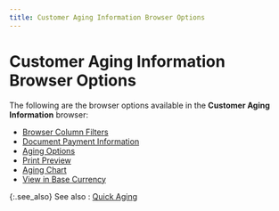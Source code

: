 ```yaml
---
title: Customer Aging Information Browser Options
---
```


# Customer Aging Information Browser Options


The following are the browser options available in the **Customer 
 Aging Information** browser:

- [Browser  Column Filters]({{site.pos_baseurl}}/misc/browser_column_filters_customer_aging_information_browser_options_pos.html)
- [Document  Payment Information]({{site.pos_baseurl}}/misc/document_payment_information_customer_aging_information_browser_options_pos.html)
- [Aging  Options]({{site.pos_baseurl}}/misc/aging_options_customer_aging_information_browser_options_pos.html)
- [Print  Preview]({{site.pos_baseurl}}/misc/print_preview_customer_aging_information_browser_options_pos.html)
- [Aging  Chart]({{site.pos_baseurl}}/misc/aging_chart_customer_aging_information_browser_options_pos.html)
- [View  in Base Currency]({{site.pos_baseurl}}/misc/view_in_base_currency_customer_aging_information_browser_options_pos.html)



{:.see_also}
See also
: [Quick  Aging]({{site.pos_baseurl}}/misc/quick_aging_customer_pos_options.html)
